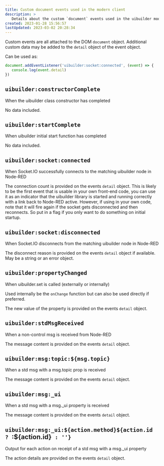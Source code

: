 ```yaml
---
title: Custom document events used in the modern client
description: >
   Details about the custom `document` events used in the uibuilder modern front-end client library.
created: 2023-01-28 15:56:57
lastUpdated: 2023-03-02 20:28:34
---
```



Custom events are all attached to the DOM `document` object. Additional custom data may be added to the `detail` object of the event object.

Can be used as:

```javascript
document.addEventListener('uibuilder:socket:connected', (event) => { 
   console.log(event.detail)
})
```

## `uibuilder:constructorComplete`

When the uibuilder class constructor has completed

No data included.

## `uibuilder:startComplete`

When uibuilder initial start function has completed

No data included.

## `uibuilder:socket:connected`

When Socket.IO successfully connects to the matching uibuilder node in Node-RED

The connection count is provided on the events `detail` object.
This is likely to be the first event that is usable in your own front-end code, you can use it as an indicator that the uibuilder library is started and running correctly with a link back to Node-RED active. However, if using in your own code, note that it will fire again if the socket gets disconnected and then reconnects. So put in a flag if you only want to do something on initial startup.

## `uibuilder:socket:disconnected`

When Socket.IO disconnects from the matching uibuilder node in Node-RED

The disconnect reason is provided on the events `detail` object if available. May be a string or an error object.

## `uibuilder:propertyChanged`

When uibuilder.set is called (externally or internally)

Used internally be the `onChange` function but can also be used directly if preferred.

The new value of the property is provided on the events `detail` object.

## `uibuilder:stdMsgReceived`

When a non-control msg is received from Node-RED

The message content is provided on the events `detail` object.

## `uibuilder:msg:topic:${msg.topic}`

When a std msg with a msg.topic prop is received

The message content is provided on the events `detail` object.

## `uibuilder:msg:_ui`

When a std msg with a msg._ui property is received

The message content is provided on the events `detail` object.

## `uibuilder:msg:_ui:${action.method}${action.id ? `:${action.id}` : ''}`

Output for each action on receipt of a std msg with a msg._ui property

The action details are provided on the events `detail` object.

